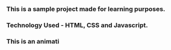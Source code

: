 ### This is a sample project made for learning purposes.
### Technology Used - HTML, CSS and Javascript.

### This is an animati